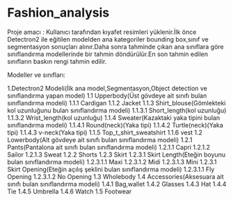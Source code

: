 # Fashion_analysis
Proje amacı : Kullanıcı tarafından kıyafet resimleri yüklenir.İlk önce Detectron2 ile eğitilen modelden ana kategoriler bounding box,sınıf ve segmentasyon sonuçları alınır.Daha sonra tahminde çıkan ana sınıflara göre sınıflandırma modellerinde bir tahmin döndürülür.En son tahmin edilen sınıfların baskın rengi tahmin edilir.

Modeller ve sınıfları:

1.Detectron2 Modeli(İlk ana model,Segmentasyon,Object detection ve sınıflandırma yapan model)
	1.1 Upperbody(Üst gövdeye ait sınıfı bulan sınıflandırma modeli)
		1.1.1 Cardigan
		1.1.2 Jacket
		1.1.3 Shirt_blouse(Gömlekteki kol uzunluğunu bulan sınıflandırma modeli)
			1.1.3.1 Short_length(kol uzunluğu)
			1.1.3.2 Wrist_length(kol uzunluğu)
		1.1.4 Sweater(Kazaktaki yaka tipini bulan sınıflandırma modeli)
			1.1.4.1 Round(neck)(Yaka tipi)
			1.1.4.2 Turtle(neck)(Yaka tipi)
			1.1.4.3 v-neck(Yaka tipi)
		1.1.5 Top_t_shirt_sweatshirt
		1.1.6 vest
	1.2 Lowerbody(Alt gövdeye ait sınıfı bulan sınıflandırma modeli)
		1.2.1 Pants(Pantalona ait sınıfı bulan sınıflandırma modeli)
			1.2.1.1 Capri
			1.2.1.2 Sailor 
			1.2.1.3 Sweat
		1.2.2 Shorts
		1.2.3 Skirt
			1.2.3.1 Skirt Length(Eteğin boyunu bulan sınıflandırma modeli)
				1.2.3.1.1 Maxi
				1.2.3.1.2 Midi
				1.2.3.1.3 Mini
			1.2.3.1 Skirt Opening(Eteğin açılış şeklini bulan sınıflandırma modeli)
				1.2.3.1.1 Fly Opening
				1.2.3.1.2 No Opening
	1.3 Wholebody
	1.4 Accessories(Aksesuara ait sınıfı bulan sınıflandırma modeli)
		1.4.1 Bag,wallet
		1.4.2 Glasses
		1.4.3 Hat
		1.4.4 Tie
		1.4.5 Umbrella
		1.4.6 Watch
	1.5 Footwear
